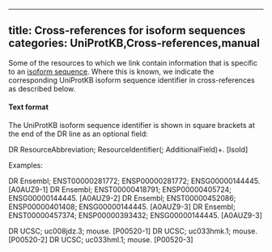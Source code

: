
---
title: Cross-references for isoform sequences
categories: UniProtKB,Cross-references,manual
---

Some of the resources to which we link contain information that is specific to an [isoform sequence](http://www.uniprot.org/manual/alternative%5Fproducts). Where this is known, we indicate the corresponding UniProtKB isoform sequence identifier in cross-references as described below.

#### Text format

The UniProtKB isoform sequence identifier is shown in square brackets at the end of the DR line as an optional field:

DR   ResourceAbbreviation; ResourceIdentifier(; AdditionalField)+. \[IsoId\]

Examples:

DR   Ensembl; ENST00000281772; ENSP00000281772; ENSG00000144445. \[A0AUZ9-1\]
DR   Ensembl; ENST00000418791; ENSP00000405724; ENSG00000144445. \[A0AUZ9-2\]
DR   Ensembl; ENST00000452086; ENSP00000401408; ENSG00000144445. \[A0AUZ9-3\]
DR   Ensembl; ENST00000457374; ENSP00000393432; ENSG00000144445. \[A0AUZ9-3\]

DR   UCSC; uc008jdz.3; mouse. \[P00520-1\]
DR   UCSC; uc033hmk.1; mouse. \[P00520-2\]
DR   UCSC; uc033hml.1; mouse. \[P00520-3\]
        